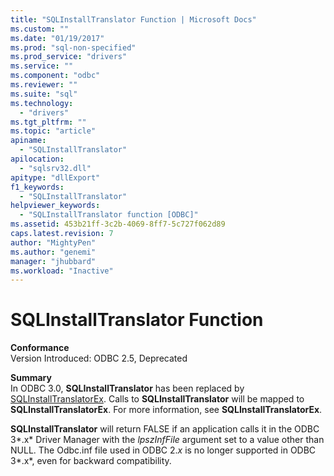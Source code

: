 ```yaml
---
title: "SQLInstallTranslator Function | Microsoft Docs"
ms.custom: ""
ms.date: "01/19/2017"
ms.prod: "sql-non-specified"
ms.prod_service: "drivers"
ms.service: ""
ms.component: "odbc"
ms.reviewer: ""
ms.suite: "sql"
ms.technology: 
  - "drivers"
ms.tgt_pltfrm: ""
ms.topic: "article"
apiname: 
  - "SQLInstallTranslator"
apilocation: 
  - "sqlsrv32.dll"
apitype: "dllExport"
f1_keywords: 
  - "SQLInstallTranslator"
helpviewer_keywords: 
  - "SQLInstallTranslator function [ODBC]"
ms.assetid: 453b21ff-3c2b-4069-8ff7-5c727f062d89
caps.latest.revision: 7
author: "MightyPen"
ms.author: "genemi"
manager: "jhubbard"
ms.workload: "Inactive"
---
```

# SQLInstallTranslator Function
**Conformance**  
 Version Introduced: ODBC 2.5, Deprecated  
  
 **Summary**  
 In ODBC 3.0, **SQLInstallTranslator** has been replaced by [SQLInstallTranslatorEx](../../../odbc/reference/syntax/sqlinstalltranslatorex-function.md). Calls to **SQLInstallTranslator** will be mapped to **SQLInstallTranslatorEx**. For more information, see **SQLInstallTranslatorEx**.  
  
 **SQLInstallTranslator** will return FALSE if an application calls it in the ODBC 3*.x* Driver Manager with the *lpszInfFile* argument set to a value other than NULL. The Odbc.inf file used in ODBC 2.*x* is no longer supported in ODBC 3*.x*, even for backward compatibility.
